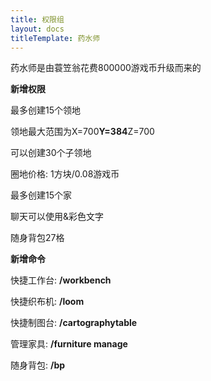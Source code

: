 ```yaml
---
title: 权限组
layout: docs
titleTemplate: 药水师
---
```


药水师是由蓑笠翁花费800000游戏币升级而来的

**新增权限**

最多创建15个领地

领地最大范围为X=700**Y=384**Z=700

可以创建30个子领地

圈地价格: 1方块/0.08游戏币

最多创建15个家

聊天可以使用&彩色文字

随身背包27格

**新增命令**

快捷工作台: **/workbench**

快捷织布机: **/loom**

快捷制图台: **/cartographytable**

管理家具: **/furniture manage**

随身背包: **/bp**